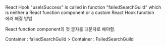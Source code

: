 React Hook "useIsSuccess" is called in function "failedSearchGuild" which is neither a React function component or a custom React Hook function  
에러 해결 방법

React function component의 첫 글자를 대문자로 해야함.

Container : failedSearchGuild > Container : FailedSearchGuild